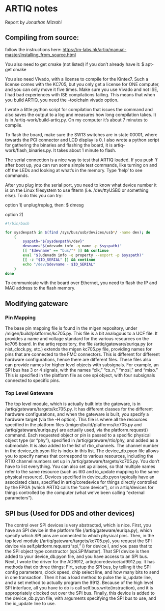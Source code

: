 # ARTIQ notes

Report by _Jonathan Mizrahi_

## Compiling from source:

follow the instructions here: https://m-labs.hk/artiq/manual-master/installing_from_source.html

You also need to get cmake (not listed) if you don’t already have it:
$ apt-get cmake

You also need Vivado, with a license to compile for the Kintex7. Such a license comes with the KC705, but you only get a license for ONE computer, and you can only move it five times. Make sure you use Vivado and not ISE, I had bad experiences with ISE compilations failing. This means that when you build ARTIQ, you need the –toolchain vivado option.

I wrote a little python script for compilation that issues the command and also saves the output to a log and measures how long compilation takes. It is in /artiq-work/build-artiq.py. On my computer it’s about 7 minutes to compile.

To flash the board, make sure the SW13 switches are in state 00001, where towards the PCI connector and LCD display is 0. I also wrote a python script for gathering the binaries and flashing the board, it is artiq-work/flash_binaries.py. It takes about 1 minute to flash.

The serial connection is a nice way to test that ARTIQ loaded. If you push ‘t’ after boot up, you can run some simple test commands, like turning on and off the LEDs and looking at what’s in the memory.  Type ‘help’ to see commands.

After you plug into the serial port, you need to know what device number it is on the Linux filesystem to use flterm (i.e. /dev/ttyUSB0 or something else). To do this you can try:

option 1)
unplug/replug, then:
$ dmesg

option 2)

```bash
#!/bin/bash

for sysdevpath in $(find /sys/bus/usb/devices/usb*/ -name dev); do
    (
        syspath="${sysdevpath%/dev}"
        devname="$(udevadm info -q name -p $syspath)"
        [[ "$devname" == "bus/"* ]] && continue
        eval "$(udevadm info -q property --export -p $syspath)"
        [[ -z "$ID_SERIAL" ]] && continue
        echo "/dev/$devname - $ID_SERIAL"
    )
done
```

To communicate with the board over Ethernet, you need to flash the IP and MAC address to the flash memory.

## Modifying gateware

### Pin Mapping

The base pin mapping file is found in the migen repository, under /migen/build/platforms/kc705.py. This file is a bit analogous to a UCF file. It provides a name and voltage standard for the various resources on the kc705 board. In the artiq repository, the file /artiq/gateware/euriqa.py (or nist_clock.py, etc.) extends the migen kc705.py file, providing names for pins that are connected to the FMC connectors. This is different for different hardware configurations, hence there are different files. These files also can provide names for higher level objects with subsignals. For example, an SPI bus has 3 or 4 signals, with the names “clk,” “cs_n,” “mosi,” and “miso.” This is specified in the platform file as one spi object, with four subsignals connected to specific pins.

### Top Level Gateware

The top level module, which is actually built into the gateware, is in /artiq/gateware/targets/kc705.py. It has different classes for the different hardware configurations, and when the gateware is built, you specify a hardware target (via the -H option). This file is where all the resources specified in the platform files (/migen/build/platforms/kc705.py and /artiq/gateware/euriqa.py) are actually used, via the platform.request() command. Each requested object or pin is passed to a specific physical object type (or “phy”), specified in /artiq/gateware/rtio/phy, and added as a submodule. It is also added to the list of rtio_channels. The channel number in the device_db.pyon file is index in this list.
The device_db.pyon file allows you to specify names that correspond to various resources, including the RTIO channel numbers set up in /artiq/gateware/targets/kc705.py. You don’t have to list everything. You can also set up aliases, so that multiple names refer to the same resource (such as ttl0 and io_update mapping to the same physical resource). Devices specified in device_db.pyon typically have an associated class, specified in artiq/coredevice for things directly controlled by the FPGA (which ARTIQ calls the “core device”), or in artiq/devices for things controlled by the computer (what we’ve been calling “external parameters”).

## SPI bus (Used for DDS and other devices)

The control over SPI devices is very abstracted, which is nice. First, you have an SPI device in the platform file (/artiq/gateware/euriqa.py), which specify which SPI pins are connected to which physical pins. Then, in the top level module (/artiq/gateware/targets/kc705.py), you request the SPI device via self.platform.request(“spi,” i) for device I, and you pass that to the SPI object type constructor (spi.SPIMaster). That SPI device is then added to your device_db.pyon file, and you have access to an SPI bus.
Next, I wrote the driver for the AD9912, artiq/coredevice/ad9912.py. It has methods that do three things: Firt, setup the SPI bus, by telling it the SPI config parameters, clock speed, chip select line, and how many bits to send in one transaction. Then it has a load method to pulse the io_update line, and a set method to actually program the 9912. Because of the high level SPI interface, all you have to do is call self.bus.write(instruction), and it is appropriately clocked out over the SPI bus.
Finally, this device is added to the device_db.pyon file, with arguments specifying the SPI bus to use, and the io_update line to use.
